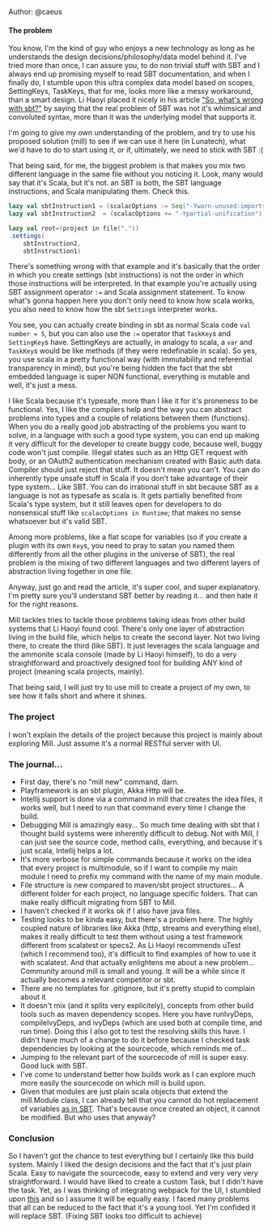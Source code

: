 Author: @caeus
#### The problem
You know, I'm the kind of guy who enjoys a new technology as long as he understands the design decisions/philosophy/data model behind it. I've tried more than once, I can assure you, to do non trivial stuff with SBT and I always end up promising myself to read SBT documentation, and when I finally do, I stumble upon this ultra complex data model based on scopes, SettingKeys, TaskKeys, that for me, looks more like a messy workaround, than a smart design. Li Haoyi placed it nicely in his article ["So, what's wrong with sbt?"](http://www.lihaoyi.com/post/SowhatswrongwithSBT.html) by saying that the real problem of SBT was not it's whimsical and convoluted syntax, more than it was the underlying model that supports it.

I'm going to give my own understanding of the problem, and try to use his proposed solution (mill) to see if we can use it here (in Lunatech), what we'd have to do to start using it, or if, ultimately, we need to stick with SBT :(

That being said, for me, the biggest problem is that makes you mix two different language in the same file without you noticing it. Look, many would say that it's Scala, but it's not. an SBT is both, the SBT language instructions, and Scala manipulating them. Check this.

```scala
lazy val sbtInstruction1 = (scalacOptions := Seq("-Ywarn-unused:imports"))
lazy val sbtInstruction2  = (scalacOptions += "-Ypartial-unification")

lazy val root=(project in file("."))
.settings(
    sbtInstruction2,
    sbtInstruction1)
```

There's something wrong with that example and it's basically that the order in which you create settings (sbt instructions) is not the order in which those instructions will be interpreted. In that example you're actually using SBT assignment operator `:=` and Scala assignment statement. To know what's gonna happen here you don't only need to know how scala works, you also need to know how the sbt `Setting`s interpreter works.

You see, you can actually create binding in sbt as normal Scala code `val number = 5`, but you can also use the `:=` operator that `TaskKey`s and `SettingKey`s have. SettingKeys are actually, in analogy to scala, a `var` and `TaskKey`s would be like methods (if they were redefinable in scala).  So yes, you use scala in a pretty functional way (with immutability and referential transparency in mind), but you're being hidden the fact that the sbt embedded language is super NON functional, everything is mutable and well, it's just a mess.

I like Scala because it's typesafe, more than I like it for it's proneness to be functional. Yes, I like the compilers help and the way you can abstract problems into types and a couple of relations between them (functions). When you do a really good job abstracting of the problems you want to solve, in a language with such a good type system, you can end up making it very difficult for the developer to create buggy code, because well, buggy code won't just compile. Illegal states such as an Http GET request with body, or an OAuth2 authentication mechanism created with Basic auth data. Compiler should just reject that stuff. It doesn't mean you can't. You can do inherently type unsafe stuff in Scala if you don't take advantage of their type system... Like SBT. You can do irrational stuff in sbt because SBT as a language is not as typesafe as scala is. It gets partially benefited from Scala's type system, but it still leaves open for developers to do nonsensical stuff like `scalacOptions in Runtime`; that makes no sense whatsoever but it's valid SBT.

Among more problems, like a flat scope for variables (so if you create a plugin with its own `Key`s, you need to pray to satan you named them differently from all the other plugins in the universe of SBT), the real problem is the mixing of two different languages and two different layers of abstraction living together in one file.

Anyway, just go and read the article, it's super cool, and super explanatory. I'm pretty sure you'll understand SBT better by reading it... and then hate it for the right reasons.

Mill tackles tries to tackle those problems taking ideas from other build systems that Li Haoyi found cool. There's only one layer of abstraction living in the build file, which helps to create the second layer. Not two living there, to create the third (like SBT). It just leverages the scala language and the ammonite scala console (made by Li Haoyi himself), to do a very straightforward and proactively designed tool for building ANY kind of project (meaning scala projects, mainly).

That being said, I will just try to use mill to create a project of my own, to see how it falls short and where it shines.

### The project
I won't explain the details of the project because this project is mainly about exploring Mill. Just assume it's a normal RESTful server with UI.

### The journal...

- First day, there's no "mill new" command, darn.
- Playframework is an sbt plugin, Akka Http will be.
- Intellij support is done via a command in mill that creates the idea files, it works well, but I need to run that command every time I change the build.
- Debugging Mill is amazingly easy... So much time dealing with sbt that I thought build systems were inherently difficult to debug. Not with Mill, I can just see the source code, method calls, everything, and because it's just scala, Intellij helps a lot.
- It's more verbose for simple commands because it works on the idea that every project is multimodule, so if I want to compile my main module I need to prefix my command with the name of my main module.
- File structure is new compared to maven/sbt project structures... A different folder for each project, no language specific folders. That can make really difficult migrating from SBT to Mill.
- I haven't checked if it works ok if I also have java files.
- Testing looks to be kinda easy, but there's a problem here. The highly coupled nature of libraries like Akka (http, streams and everything else), makes it really difficult to test them without using a test framework different from scalatest or specs2. As Li Haoyi recommends uTest (which I recommend too), it's difficult to find examples of how to use it with scalatest. And that actually enlightens me about a new problem... Community around mill is small and young. It will be a while since it actually becomes a relevant competitor or sbt.
- There are no templates for .gitignore, but it's pretty stupid to complain about it
- It doesn't mix (and it splits very explicitely), concepts from other build tools such as maven dependency scopes. Here you have runIvyDeps, compileIvyDeps, and ivyDeps (which are used both at compile time, and run time). Doing this I also got to test the resolving skills this have. I didn't have much of a change to do it before because I checked task dependencies by looking at the sourcecode, which reminds me of...
- Jumping to the relevant part of the sourcecode of mill is super easy. Good luck with SBT.
- I've come to understand better how builds work as I can explore much more easily the sourcecode on which mill is build upon.
- Given that modules are just plain scala objects that extend the mill.Module class, I can already tell that you cannot do hot replacement of variables [as in SBT](https://www.scala-sbt.org/1.x/docs/Command-Line-Reference.html#Commands+for+managing+the+build+definition). That's because once created an object, it cannot be modified. But who uses that anyway?


### Conclusion

So I haven't got the chance to test everything but I certainly like this build system. Mainly I liked the design decisions and the fact that it's just plain Scala. Easy to navigate the sourcecode, easy to extend and very very very straightforward. I would have liked to create a custom Task, but I didn't have the task. Yet, as I was thinking of integrating webpack for the UI, I stumbled upon [this](https://twitter.com/li_haoyi/status/969776409924153346) and so I assume it will be equally easy.
I faced many problems that all can be reduced to the fact that it's a young tool. Yet I'm confided it will replace SBT. (Fixing SBT looks too difficult to achieve)












